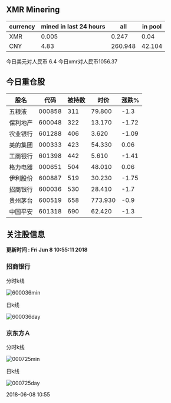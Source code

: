 ## XMR Minering

|currency|mined in last 24 hours|all|in pool|
|---|---|---|---|
|XMR|0.005|0.247|0.04|
|CNY|4.83|260.948|42.104|

今日美元对人民币 6.4	今日xmr对人民币1056.37


## 今日重仓股 

|股名|代码|被持数|时价|涨跌%|
|---|---|---|---|---|
|五粮液|000858|311|79.800|-1.3|
|保利地产|600048|322|13.170|-1.72|
|农业银行|601288|406|3.620|-1.09|
|美的集团|000333|423|54.330|0.06|
|工商银行|601398|442|5.610|-1.41|
|格力电器|000651|504|48.010|0.06|
|伊利股份|600887|519|30.230|-1.75|
|招商银行|600036|530|28.410|-1.7|
|贵州茅台|600519|658|773.930|-0.9|
|中国平安|601318|690|62.420|-1.3|

## 关注股信息
**更新时间 : Fri Jun  8 10:55:11 2018**
### 招商银行 
分时k线

![600036min](http://image.sinajs.cn/newchart/min/n/sh600036.gif)

日k线

![600036day](http://image.sinajs.cn/newchart/daily/n/sh600036.gif)

### 京东方Ａ 
分时k线

![000725min](http://image.sinajs.cn/newchart/min/n/sz000725.gif)

日k线

![000725day](http://image.sinajs.cn/newchart/daily/n/sz000725.gif)

2018-06-08 10:55